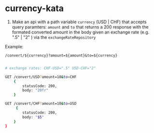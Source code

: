 # currency-kata

1. Make an api with a path variable `currency` (USD | CHF) that accepts query paramters: `amount` and `to` that returns a 200 response with the formated converted amount in the body given an exchange rate (e.g. ".5" | "2" ) via the `exchangeRateRepository`

Example: 

`/convert/${currency}?amount=${amount}&to=${currency}`

``` bash

# exchange rates: CHF-USD=".5" USD-CHF="2"

GET /convert/USD?amount=10&to=CHF
    {
        statusCode: 200,
        body: "20fr"
    }

GET /convert/CHF?amount=10&to=USD
     {
        statusCode: 200,
        body: "$5"
    }
}

```
